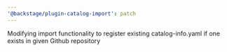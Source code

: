 ```yaml
---
'@backstage/plugin-catalog-import': patch
---
```


Modifying import functionality to register existing catalog-info.yaml if one exists in given Github repository

